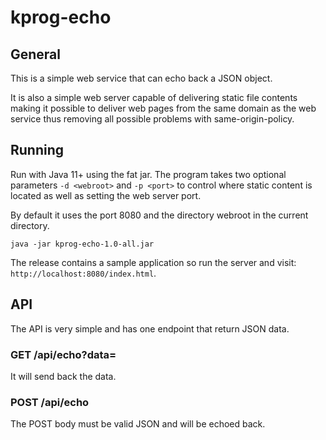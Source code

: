 # kprog-echo

## General

This is a simple web service that can echo back a JSON object.

It is also a simple web server capable of delivering static file contents making
it possible to deliver web pages from the same domain as the web service thus
removing all possible problems with same-origin-policy.

## Running

Run with Java 11+ using the fat jar. The program takes two optional parameters
`-d <webroot>` and `-p <port>` to control where static content is located as
well as setting the web server port.

By default it uses the port 8080 and the directory webroot in the current 
directory.

`java -jar kprog-echo-1.0-all.jar`

The release contains a sample application so run the server and visit:
`http://localhost:8080/index.html`.

## API

The API is very simple and has one endpoint that return JSON data.

### GET /api/echo?data=<json>

It will send back the data.

### POST /api/echo

The POST body must be valid JSON and will be echoed back.
